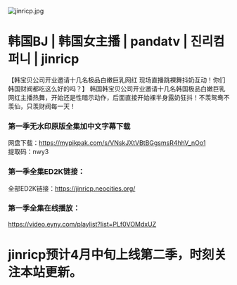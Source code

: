 ![jinricp.jpg](https://wsrv.nl/?url=https://img.jjj.gay/file/0caaa89ce22c8efd02871.jpg)
# 韩国BJ | 韩国女主播 | pandatv | 진리컴퍼니 | jinricp

【韩宝贝公司开业邀请十几名极品白嫩巨乳网红 现场直播跳裸舞抖奶互动！你们韩国财阀都吃这么好的吗？】
韩国韩宝贝公司开业邀请十几名韩国极品白嫩巨乳网红主播热舞，开始还是性暗示动作，后面直接开始裸半身露奶狂抖！不羡鸳鸯不羡仙，只羡财阀每一天！

### 第一季无水印原版全集加中文字幕下载
网盘下载：https://mypikpak.com/s/VNskJXtVBtBGgsmsR4hhV_nOo1  
提取码：nwy3  

### 第一季全集ED2K链接：
全部ED2K链接：https://jinricp.neocities.org/  

### 第一季全集在线播放：
https://video.eyny.com/playlist?list=PLf0VOMdxUZ

# jinricp预计4月中旬上线第二季，时刻关注本站更新。
